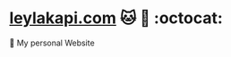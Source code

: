 [leylakapi.com](http://leylakapi.com/) :cat:  :tada: :octocat: 
===================

:spaghetti: My personal Website
